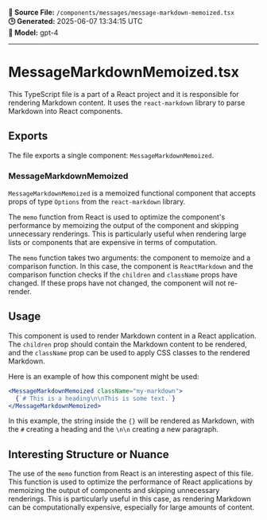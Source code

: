 **📄 Source File:** `/components/messages/message-markdown-memoized.tsx`  
**🕒 Generated:** 2025-06-07 13:34:15 UTC  
**🤖 Model:** gpt-4

---

# MessageMarkdownMemoized.tsx

This TypeScript file is a part of a React project and it is responsible for rendering Markdown content. It uses the `react-markdown` library to parse Markdown into React components.

## Exports

The file exports a single component: `MessageMarkdownMemoized`.

### MessageMarkdownMemoized

`MessageMarkdownMemoized` is a memoized functional component that accepts props of type `Options` from the `react-markdown` library. 

The `memo` function from React is used to optimize the component's performance by memoizing the output of the component and skipping unnecessary renderings. This is particularly useful when rendering large lists or components that are expensive in terms of computation.

The `memo` function takes two arguments: the component to memoize and a comparison function. In this case, the component is `ReactMarkdown` and the comparison function checks if the `children` and `className` props have changed. If these props have not changed, the component will not re-render.

## Usage

This component is used to render Markdown content in a React application. The `children` prop should contain the Markdown content to be rendered, and the `className` prop can be used to apply CSS classes to the rendered Markdown.

Here is an example of how this component might be used:

```jsx
<MessageMarkdownMemoized className="my-markdown">
  {`# This is a heading\n\nThis is some text.`}
</MessageMarkdownMemoized>
```

In this example, the string inside the `{}` will be rendered as Markdown, with the `#` creating a heading and the `\n\n` creating a new paragraph.

## Interesting Structure or Nuance

The use of the `memo` function from React is an interesting aspect of this file. This function is used to optimize the performance of React applications by memoizing the output of components and skipping unnecessary renderings. This is particularly useful in this case, as rendering Markdown can be computationally expensive, especially for large amounts of content.